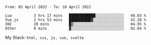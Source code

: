 <!--START_SECTION:waka-->

```text
From: 03 April 2022 - To: 10 April 2022

Lua          3 hrs 17 mins   ████████████░░░░░░░░░░░░░   48.03 %
Vue.js       2 hrs 53 mins   ██████████▓░░░░░░░░░░░░░░   42.28 %
INI          20 mins         █▒░░░░░░░░░░░░░░░░░░░░░░░   04.95 %
Other        8 mins          ▓░░░░░░░░░░░░░░░░░░░░░░░░   02.04 %
```

<!--END_SECTION:waka-->
My Stack: `html, css, js, vue, svelte`
